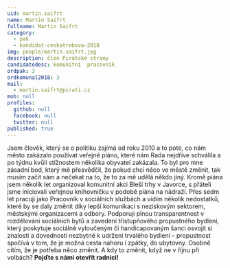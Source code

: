```yaml
---
uid: martin.saifrt
name: Martin Saifrt
fullname: Martin Saifrt
category:
  - pak
  - kandidat-ceskatrebova-2018
img: people/martin.saifrt.jpg
description: člen Pirátské strany
candidatedesc: komunitní  pracovník
ordpak: 3
ordkomunal2018: 3
mail:
  - martin.saifrt@pirati.cz
mob: null
profiles:
  github: null
  facebook: null
  twitter: null
published: true
---
```

Jsem člověk, který se o politiku zajímá od roku 2010 a to poté, co nám město
zakázalo používat veřejné piáno, které nám Rada nejdříve schválila a po týdnu kvůli
stížnostem několika obyvatel zakázala. To byl pro mne zásadní bod, který mě přesvědčil,
že pokud chci něco ve městě změnit, tak musím začít sám a nečekat na to, že to
za mě udělá někdo jiný. Kromě piána jsem několik let organizoval komunitní akci
Bleší trhy v Javorce, s přáteli jsme iniciovali veřejnou knihovničku v podobě
piána na nádraží. Přes sedm let pracuji jako Pracovník v sociálních službách a
vidím několik nedostatků, které by se daly změnit díky lepší komunikaci s neziskovým sektorem, městskými organizacemi a odbory.
Podporuji plnou transparentnost v rozdělování sociálních bytů a zavedení třístupňového
propustného bydlení, který poskytuje sociálně vyloučeným či handicapovaným šanci osvojit
si znalosti a dovednosti nezbytné k udržení trvalého bydlení – propustnost spočívá
v tom, že je možná cesta nahoru i zpátky, do ubytovny. Osobně cítím, že je potřeba
něco změnit. A kdy to změnit, když ne v říjnu při volbách?
**Pojďte s námi otevřít radnici!**
